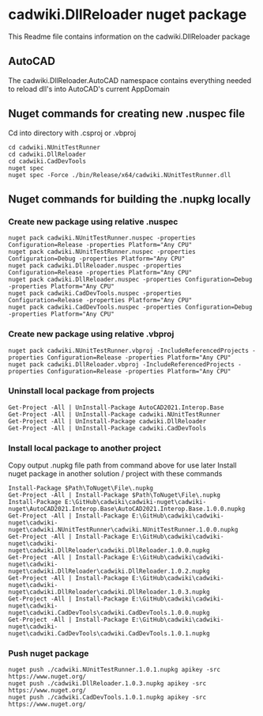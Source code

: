 # cadwiki.DllReloader nuget package
This Readme file contains information on the cadwiki.DllReloader package

## AutoCAD
The cadwiki.DllReloader.AutoCAD namespace contains everything needed to reload dll's into AutoCAD's current AppDomain


## Nuget commands for creating new .nuspec file  
Cd into directory with .csproj or .vbproj  
```
cd cadwiki.NUnitTestRunner
cd cadwiki.DllReloader
cd cadwiki.CadDevTools
nuget spec
nuget spec -Force ./bin/Release/x64/cadwiki.NUnitTestRunner.dll
```

## Nuget commands for building the .nupkg locally
### Create new package using relative .nuspec
```
nuget pack cadwiki.NUnitTestRunner.nuspec -properties Configuration=Release -properties Platform="Any CPU"
nuget pack cadwiki.NUnitTestRunner.nuspec -properties Configuration=Debug -properties Platform="Any CPU"
nuget pack cadwiki.DllReloader.nuspec -properties Configuration=Release -properties Platform="Any CPU"
nuget pack cadwiki.DllReloader.nuspec -properties Configuration=Debug -properties Platform="Any CPU"
nuget pack cadwiki.CadDevTools.nuspec -properties Configuration=Release -properties Platform="Any CPU"
nuget pack cadwiki.CadDevTools.nuspec -properties Configuration=Debug -properties Platform="Any CPU"
```
### Create new package using relative .vbproj
```
nuget pack cadwiki.NUnitTestRunner.vbproj -IncludeReferencedProjects -properties Configuration=Release -properties Platform="Any CPU"
nuget pack cadwiki.DllReloader.vbproj -IncludeReferencedProjects -properties Configuration=Release -properties Platform="Any CPU"
```

### Uninstall local package from projects
```
Get-Project -All | UnInstall-Package AutoCAD2021.Interop.Base
Get-Project -All | UnInstall-Package cadwiki.NUnitTestRunner
Get-Project -All | UnInstall-Package cadwiki.DllReloader
Get-Project -All | UnInstall-Package cadwiki.CadDevTools
```

### Install local package to another project
Copy output .nupkg file path from command above for use later
Install nuget package in another solution / project with these commands 

```
Install-Package $Path\ToNuget\File\.nupkg
Get-Project -All | Install-Package $Path\ToNuget\File\.nupkg
Install-Package E:\GitHub\cadwiki\cadwiki-nuget\cadwiki-nuget\AutoCAD2021.Interop.Base\AutoCAD2021.Interop.Base.1.0.0.nupkg
Get-Project -All | Install-Package E:\GitHub\cadwiki\cadwiki-nuget\cadwiki-nuget\cadwiki.NUnitTestRunner\cadwiki.NUnitTestRunner.1.0.0.nupkg
Get-Project -All | Install-Package E:\GitHub\cadwiki\cadwiki-nuget\cadwiki-nuget\cadwiki.DllReloader\cadwiki.DllReloader.1.0.0.nupkg
Get-Project -All | Install-Package E:\GitHub\cadwiki\cadwiki-nuget\cadwiki-nuget\cadwiki.DllReloader\cadwiki.DllReloader.1.0.2.nupkg
Get-Project -All | Install-Package E:\GitHub\cadwiki\cadwiki-nuget\cadwiki-nuget\cadwiki.DllReloader\cadwiki.DllReloader.1.0.3.nupkg
Get-Project -All | Install-Package E:\GitHub\cadwiki\cadwiki-nuget\cadwiki-nuget\cadwiki.CadDevTools\cadwiki.CadDevTools.1.0.0.nupkg
Get-Project -All | Install-Package E:\GitHub\cadwiki\cadwiki-nuget\cadwiki-nuget\cadwiki.CadDevTools\cadwiki.CadDevTools.1.0.1.nupkg
```



### Push nuget package 
```  
nuget push ./cadwiki.NUnitTestRunner.1.0.1.nupkg apikey -src https://www.nuget.org/  
nuget push ./cadwiki.DllReloader.1.0.3.nupkg apikey -src https://www.nuget.org/  
nuget push ./cadwiki.CadDevTools.1.0.1.nupkg apikey -src https://www.nuget.org/  
```